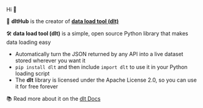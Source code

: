 Hi 👋

🧙 **dltHub** is the creator of **[data load tool (dlt)](https://github.com/dlt-hub/dlt)**

🛠️ **data load tool (dlt)** is a simple, open source Python library that makes data loading easy
- Automatically turn the JSON returned by any API into a live dataset stored wherever you want it
- `pip install dlt` and then include `import dlt` to use it in your Python loading script
- The **dlt** library is licensed under the Apache License 2.0, so you can use it for free forever

📚 Read more about it on the [dlt Docs](https://dlthub.com/docs)
